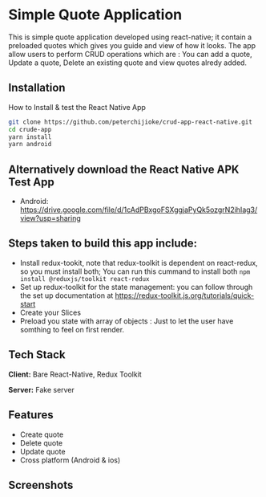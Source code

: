 # Simple Quote Application

This is simple quote application developed using react-native; it contain a preloaded quotes which gives you guide and view of how it looks. The app allow users to perform CRUD operations which are : You can add a quote, Update a quote, Delete an existing quote and view quotes alredy added.



## Installation

How to Install & test the React Native App

```bash
git clone https://github.com/peterchijioke/crud-app-react-native.git
cd crude-app
yarn install
yarn android
```
    
    
    
## Alternatively download the React Native APK Test App

- Android: https://drive.google.com/file/d/1cAdPBxgoFSXggjaPyQk5ozgrN2ihIag3/view?usp=sharing

## Steps taken to build this app include:
- Install redux-tookit, note that redux-toolkit is dependent on react-redux, so you must install both; You can run this cummand to install both ```npm install @reduxjs/toolkit react-redux```
- Set up redux-toolkit for the state management: you can follow through the set up documentation at https://redux-toolkit.js.org/tutorials/quick-start
- Create your Slices
- Preload you state with array of objects : Just to let the user have somthing to feel on first render.

## Tech Stack

**Client:** Bare React-Native, Redux Toolkit

**Server:** Fake server


## Features

- Create quote
- Delete quote
- Update quote
- Cross platform (Android & ios)

## Screenshots


